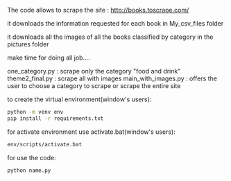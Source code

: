 The code allows to scrape the site : http://books.toscrape.com/

it downloads the information requested for each book in My_csv_files folder

it downloads all the images of all the books classified by category in the pictures folder

make time for doing all job....

one_category.py : scrape only the category "food and drink"
theme2_final.py : scrape all with images
main_with_images.py : offers the user to choose a category to scrape or scrape the entire site


to create the virtual environment(window's users):
```sh
python -m venv env
pip install -r requirements.txt
```

for activate environment use activate.bat(window's users):
```sh
env/scripts/activate.bat
```

for use the code:

```sh
python name.py
```
